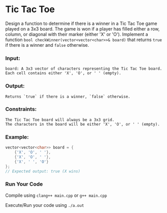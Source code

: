 # Tic Tac Toe
Design a function to determine if there is a winner in a Tic Tac Toe game played on a 3x3 board. 
The game is won if a player has filled either a row, column, or diagonal with their marker 
(either 'X' or 'O'). Implement a function `bool checkWinner(vector<vector<char>>& board)` that 
returns `true` if there is a winner and `false` otherwise.


### Input:
    board: A 3x3 vector of characters representing the Tic Tac Toe board. 
    Each cell contains either 'X', 'O', or ' ' (empty).

### Output:
    Returns `true` if there is a winner, `false` otherwise.

### Constraints:
    The Tic Tac Toe board will always be a 3x3 grid.
    The characters in the board will be either 'X', 'O', or ' ' (empty).

### Example:
```cpp
vector<vector<char>> board = {
    {'X', 'O', ' '},
    {'X', 'O', ' '},
    {'X', ' ', 'O'}
};
// Expected output: true (X wins)
```

### Run Your Code
Compile using `clang++ main.cpp` or `g++ main.cpp`


Execute/Run your code using `./a.out`

